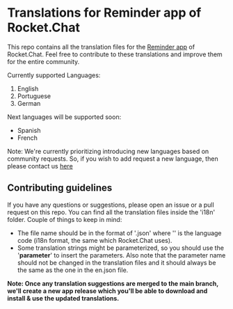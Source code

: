 # Translations for Reminder app of Rocket.Chat

This repo contains all the translation files for the [Reminder app](https://addreminders.github.io/docs) of Rocket.Chat. Feel free to contribute to these translations and improve them for the entire community.

Currently supported Languages:

1. English
2. Portuguese
3. German

Next languages will be supported soon:
- Spanish
- French

Note: We're currently prioritizing introducing new languages based on community requests. So, if you wish to add request a new language, then please contact us [here](https://addreminders.github.io/contact-us) 

## Contributing guidelines

If you have any questions or suggestions, please open an issue or a pull request on this repo. You can find all the translation files inside the 'i18n' folder. Couple of things to keep in mind:
- The file name should be in the format of '<language>.json' where '<language>' is the language code (i18n format, the same which Rocket.Chat uses).
- Some translation strings might be parameterized, so you should use the '__parameter__' to insert the parameters. Also note that the parameter name should not be changed in the translation files and it should always be the same as the one in the en.json file.

**Note: Once any translation suggestions are merged to the main branch, we'll create a new app release which you'll be able to download and install & use the updated translations.**
